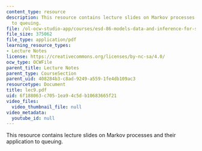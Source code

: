 ```yaml
---
content_type: resource
description: This resource contains lecture slides on Markov processes and their application
  to queuing.
file: /ol-ocw-studio-app/courses/esd-86-models-data-and-inference-for-socio-technical-systems-spring-2007/6f188063c7051ea94c5db10683665f21_lec9.pdf
file_size: 375062
file_type: application/pdf
learning_resource_types:
- Lecture Notes
license: https://creativecommons.org/licenses/by-nc-sa/4.0/
ocw_type: OCWFile
parent_title: Lecture Notes
parent_type: CourseSection
parent_uid: 408284b3-c8ad-9249-a559-1fe4db109ac3
resourcetype: Document
title: lec9.pdf
uid: 6f188063-c705-1ea9-4c5d-b10683665f21
video_files:
  video_thumbnail_file: null
video_metadata:
  youtube_id: null
---
```

This resource contains lecture slides on Markov processes and their application to queuing.